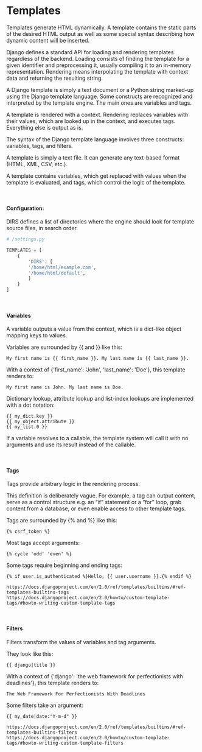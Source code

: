# Templates
Templates generate HTML dynamically. A template contains the static parts of the desired HTML output as well as some special syntax describing how dynamic content will be inserted.

Django defines a standard API for loading and rendering templates regardless of the backend. Loading consists of finding the template for a given identifier and preprocessing it, usually compiling it to an in-memory representation. Rendering means interpolating the template with context data and returning the resulting string.

A Django template is simply a text document or a Python string marked-up using the Django template language. Some constructs are recognized and interpreted by the template engine. The main ones are variables and tags.

A template is rendered with a context. Rendering replaces variables with their values, which are looked up in the context, and executes tags. Everything else is output as is.

The syntax of the Django template language involves three constructs: variables, tags, and filters.

A template is simply a text file. It can generate any text-based format (HTML, XML, CSV, etc.).

A template contains variables, which get replaced with values when the template is evaluated, and tags, which control the logic of the template.

<br>

#### Configuration:
DIRS defines a list of directories where the engine should look for template source files, in search order.
```python
# /settings.py

TEMPLATES = [
    {
        'DIRS': [
        '/home/html/example.com',
        '/home/html/default',
        ]
    }
]
```

<br>

#### Variables
A variable outputs a value from the context, which is a dict-like object mapping keys to values.

Variables are surrounded by {{ and }} like this:
```
My first name is {{ first_name }}. My last name is {{ last_name }}.
```
With a context of {'first_name': 'John', 'last_name': 'Doe'}, this template renders to:
```
My first name is John. My last name is Doe.
```
Dictionary lookup, attribute lookup and list-index lookups are implemented with a dot notation:
```
{{ my_dict.key }}
{{ my_object.attribute }}
{{ my_list.0 }}
```
If a variable resolves to a callable, the template system will call it with no arguments and use its result instead of the callable.

<br>

#### Tags
Tags provide arbitrary logic in the rendering process.

This definition is deliberately vague. For example, a tag can output content, serve as a control structure e.g. an “if” statement or a “for” loop, grab content from a database, or even enable access to other template tags.

Tags are surrounded by {% and %} like this:
```
{% csrf_token %}
```
Most tags accept arguments:
```
{% cycle 'odd' 'even' %}
```
Some tags require beginning and ending tags:
```
{% if user.is_authenticated %}Hello, {{ user.username }}.{% endif %}
```
```
https://docs.djangoproject.com/en/2.0/ref/templates/builtins/#ref-templates-builtins-tags
https://docs.djangoproject.com/en/2.0/howto/custom-template-tags/#howto-writing-custom-template-tags
```

<br>

#### Filters
Filters transform the values of variables and tag arguments.

They look like this:
```
{{ django|title }}
```
With a context of {'django': 'the web framework for perfectionists with deadlines'}, this template renders to:
```
The Web Framework For Perfectionists With Deadlines
```
Some filters take an argument:
```
{{ my_date|date:"Y-m-d" }}
```
```
https://docs.djangoproject.com/en/2.0/ref/templates/builtins/#ref-templates-builtins-filters
https://docs.djangoproject.com/en/2.0/howto/custom-template-tags/#howto-writing-custom-template-filters
```
